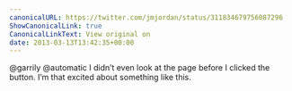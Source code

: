 ```yaml
---
canonicalURL: https://twitter.com/jmjordan/status/311834679756087296
ShowCanonicalLink: true
CanonicalLinkText: View original on
date: 2013-03-13T13:42:35+00:00
---
```

@garrily @automatic I didn’t even look at the page before I clicked the button. I’m that excited about something like this.